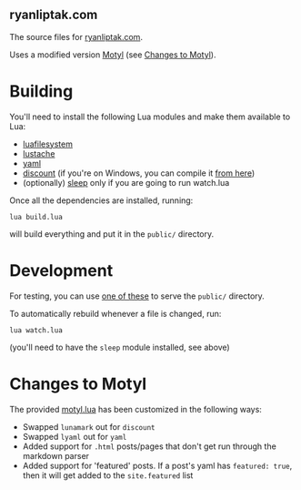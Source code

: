 ryanliptak.com
--------------

The source files for [ryanliptak.com](https://ryanliptak.com/).

Uses a modified version [Motyl](https://github.com/fcambus/motyl) (see [Changes to Motyl](#changes-to-motyl)).

# Building

You'll need to install the following Lua modules and make them available to Lua:
- [luafilesystem](https://github.com/keplerproject/luafilesystem)
- [lustache](https://github.com/Olivine-Labs/lustache)
- [yaml](https://luarocks.org/modules/gaspard/yaml)
- [discount](https://github.com/craigbarnes/lua-discount) (if you're on Windows, you can compile it [from here](https://github.com/squeek502/lua-discount))
- (optionally) [sleep](https://github.com/squeek502/sleep) only if you are going to run watch.lua

Once all the dependencies are installed, running:

```
lua build.lua
```

will build everything and put it in the `public/` directory.

# Development

For testing, you can use [one of these](https://gist.github.com/willurd/5720255) to serve the `public/` directory.

To automatically rebuild whenever a file is changed, run:

```
lua watch.lua
```

(you'll need to have the `sleep` module installed, see above)

# Changes to Motyl

The provided [motyl.lua](lua/motyl.lua) has been customized in the following ways:
- Swapped `lunamark` out for `discount`
- Swapped `lyaml` out for `yaml`
- Added support for `.html` posts/pages that don't get run through the markdown parser
- Added support for 'featured' posts. If a post's yaml has `featured: true`, then it will get added to the `site.featured` list
